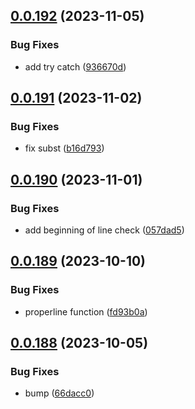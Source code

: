 ## [0.0.192](https://github.com/mikemickymick/mercury/compare/v0.0.191...v0.0.192) (2023-11-05)


### Bug Fixes

* add try catch ([936670d](https://github.com/mikemickymick/mercury/commit/936670dd5d48e2bd0ec1c53e8652fa3e12018181))



## [0.0.191](https://github.com/mikemickymick/mercury/compare/v0.0.190...v0.0.191) (2023-11-02)


### Bug Fixes

* fix subst ([b16d793](https://github.com/mikemickymick/mercury/commit/b16d793ffc744c4041a79905bdca9f23eb1fb559))



## [0.0.190](https://github.com/mikemickymick/mercury/compare/v0.0.189...v0.0.190) (2023-11-01)


### Bug Fixes

* add beginning of line check ([057dad5](https://github.com/mikemickymick/mercury/commit/057dad57279fa1226d561a89df2a731dd3a3ed9c))



## [0.0.189](https://github.com/mikemickymick/mercury/compare/v0.0.188...v0.0.189) (2023-10-10)


### Bug Fixes

* properline function ([fd93b0a](https://github.com/mikemickymick/mercury/commit/fd93b0a1af6c045885fadf92456b8a1a59a9c7a9))



## [0.0.188](https://github.com/mikemickymick/mercury/compare/v0.0.187...v0.0.188) (2023-10-05)


### Bug Fixes

* bump ([66dacc0](https://github.com/mikemickymick/mercury/commit/66dacc0b7d9bb00fd6db92b4090fdfaa882bd0c3))



